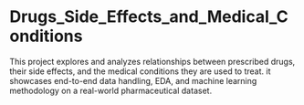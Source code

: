 # Drugs_Side_Effects_and_Medical_Conditions
This project explores and analyzes relationships between prescribed drugs, their side effects, and the medical conditions they are used to treat. it showcases end-to-end data handling, EDA, and machine learning methodology on a real-world pharmaceutical dataset.
